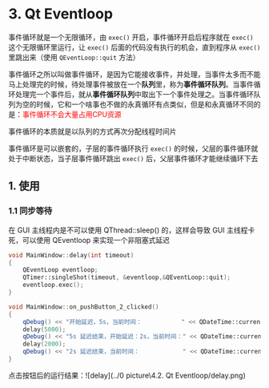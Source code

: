# 3. Qt Eventloop

事件循环就是一个无限循环，由 `exec()` 开启，事件循环开启后程序就在 `exec()` 这个无限循环里运行，让 `exec()` 后面的代码没有执行的机会，直到程序从 `exec()` 里跳出来（使用 `QEventLoop::quit` 方法）

事件循环之所以叫做事件循环，是因为它能接收事件，并处理，当事件太多而不能马上处理完的时候，待处理事件被放在一个**队列**里，称为**事件循环队列**。当事件循环处理完一个事件后，就从**事件循环队列**中取出下一个事件处理之。当事件循环队列为空的时候，它和一个啥事也不做的永真循环有点类似，但是和永真循环不同的是：<font color=red>事件循环不会大量占用CPU资源</font>



事件循环的本质就是以队列的方式再次分配线程时间片



事件循环是可以嵌套的，子层的事件循环执行 `exec()` 的时候，父层的事件循环就处于中断状态，当子层事件循环跳出 `exec()` 后，父层事件循环才能继续循环下去

## 1. 使用

### 1.1 同步等待

在 GUI 主线程内是不可以使用 QThread::sleep() 的，这样会导致 GUI 主线程卡死，可以使用 QEventloop 来实现一个非阻塞式延迟

```C++
void MainWindow::delay(int timeout)
{
    QEventLoop eventloop;
    QTimer::singleShot(timeout, &eventloop,&QEventLoop::quit);
    eventloop.exec();
}

void MainWindow::on_pushButton_2_clicked()
{
    qDebug() << "开始延迟，5s，当前时间：           " << QDateTime::currentDateTime();
    delay(5000);
    qDebug() << "5s 延迟结束，开始延迟：2s，当前时间：" << QDateTime::currentDateTime();
    delay(2000);
    qDebug() << "2s 延迟结束，当前时间：            " << QDateTime::currentDateTime();
}
```

点击按钮后的运行结果：![delay](../0 picture\4.2. Qt Eventloop/delay.png)